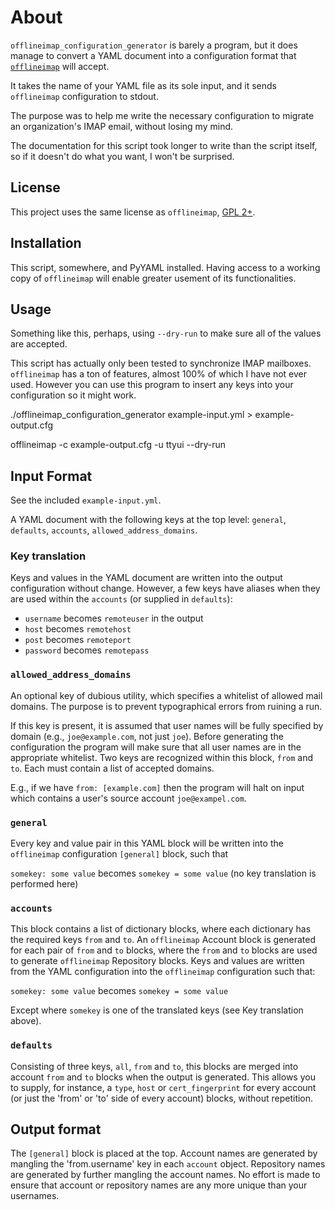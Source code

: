 # About

`offlineimap_configuration_generator` is barely a program, but it does manage to convert a YAML document into a configuration format that [`offlineimap`](http://offlineimap.org) will accept.

It takes the name of your YAML file as its sole input, and it sends `offlineimap` configuration to stdout.

The purpose was to help me write the necessary configuration to migrate an organization's IMAP email, without losing my mind.

The documentation for this script took longer to write than the script itself, so if it doesn't do what you want, I won't be surprised.

## License

This project uses the same license as `offlineimap`, [GPL 2+](https://raw.githubusercontent.com/OfflineIMAP/offlineimap/master/COPYING).

## Installation

This script, somewhere, and PyYAML installed. Having access to a working copy of `offlineimap` will enable greater usement of its functionalities.

## Usage

Something like this, perhaps, using `--dry-run` to make sure all of the values are accepted.

This script has actually only been tested to synchronize IMAP mailboxes. `offlineimap` has a ton of features, almost 100% of which I have not ever used. However you can use this program to insert any keys into your configuration so it might work.

./offlineimap_configuration_generator example-input.yml > example-output.cfg

offlineimap -c example-output.cfg -u ttyui --dry-run

## Input Format

See the included `example-input.yml`.

A YAML document with the following keys at the top level: `general`, `defaults`, `accounts`, `allowed_address_domains`.

### Key translation

Keys and values in the YAML document are written into the output configuration without change. However, a few keys have aliases when they are used within the  `accounts` (or supplied in `defaults`):

- `username` becomes `remoteuser` in the output
- `host` becomes `remotehost`
- `post` becomes `remoteport`
- `password` becomes `remotepass`

### `allowed_address_domains`

An optional key of dubious utility, which specifies a whitelist of allowed mail domains. The purpose is to prevent typographical errors from ruining a run. 

If this key is present, it is assumed that user names will be fully specified by domain (e.g., `joe@example.com`, not just `joe`). Before generating the configuration the program will make sure that all user names are in the appropriate whitelist. Two keys are recognized within this block, `from` and `to`. Each must contain a list of accepted domains.

E.g., if we have `from: [example.com]` then the program will halt on input which contains a user's source account `joe@exampel.com`.

### `general`

Every key and value pair in this YAML block will be written into the `offlineimap` configuration `[general]` block, such that

`somekey: some value` becomes `somekey = some value` (no key translation is performed here)

### `accounts`

This block contains a list of dictionary blocks, where each dictionary has the required keys `from` and `to`. An `offlineimap` Account block is generated for each pair of `from` and `to` blocks, where the `from` and `to` blocks are used to generate `offlineimap` Repository blocks. Keys and values are written from the YAML configuration into the `offlineimap` configuration such that:

 `somekey: some value` becomes `somekey = some value`
 
Except where `somekey` is one of the translated keys (see Key translation above).

### `defaults`

Consisting of three keys, `all`, `from` and `to`, this blocks are merged into account `from` and `to` blocks when the output is generated. This allows you to supply, for instance, a `type`, `host` or `cert_fingerprint` for every account (or just the 'from' or 'to' side of every account) blocks, without repetition.

## Output format

The `[general]` block is placed at the top. Account names are generated by mangling the 'from.username' key in each `account` object. Repository names are generated by further mangling the account names. No effort is made to ensure that account or repository names are any more unique than your usernames.
